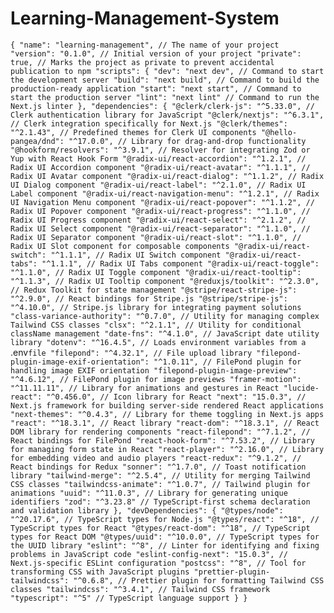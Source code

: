 # Learning-Management-System
`{
  "name": "learning-management", // The name of your project
  "version": "0.1.0", // Initial version of your project
  "private": true, // Marks the project as private to prevent accidental publication to npm
  "scripts": {
    "dev": "next dev", // Command to start the development server
    "build": "next build", // Command to build the production-ready application
    "start": "next start", // Command to start the production server
    "lint": "next lint" // Command to run the Next.js linter
  },
  "dependencies": {
    "@clerk/clerk-js": "^5.33.0", // Clerk authentication library for JavaScript
    "@clerk/nextjs": "^6.3.1", // Clerk integration specifically for Next.js
    "@clerk/themes": "^2.1.43", // Predefined themes for Clerk UI components
    "@hello-pangea/dnd": "^17.0.0", // Library for drag-and-drop functionality
    "@hookform/resolvers": "^3.9.1", // Resolver for integrating Zod or Yup with React Hook Form
    "@radix-ui/react-accordion": "^1.2.1", // Radix UI Accordion component
    "@radix-ui/react-avatar": "^1.1.1", // Radix UI Avatar component
    "@radix-ui/react-dialog": "^1.1.2", // Radix UI Dialog component
    "@radix-ui/react-label": "^2.1.0", // Radix UI Label component
    "@radix-ui/react-navigation-menu": "^1.2.1", // Radix UI Navigation Menu component
    "@radix-ui/react-popover": "^1.1.2", // Radix UI Popover component
    "@radix-ui/react-progress": "^1.1.0", // Radix UI Progress component
    "@radix-ui/react-select": "^2.1.2", // Radix UI Select component
    "@radix-ui/react-separator": "^1.1.0", // Radix UI Separator component
    "@radix-ui/react-slot": "^1.1.0", // Radix UI Slot component for composable components
    "@radix-ui/react-switch": "^1.1.1", // Radix UI Switch component
    "@radix-ui/react-tabs": "^1.1.1", // Radix UI Tabs component
    "@radix-ui/react-toggle": "^1.1.0", // Radix UI Toggle component
    "@radix-ui/react-tooltip": "^1.1.3", // Radix UI Tooltip component
    "@reduxjs/toolkit": "^2.3.0", // Redux Toolkit for state management
    "@stripe/react-stripe-js": "^2.9.0", // React bindings for Stripe.js
    "@stripe/stripe-js": "^4.10.0", // Stripe.js library for integrating payment solutions
    "class-variance-authority": "^0.7.0", // Utility for managing complex Tailwind CSS classes
    "clsx": "^2.1.1", // Utility for conditional className management
    "date-fns": "^4.1.0", // JavaScript date utility library
    "dotenv": "^16.4.5", // Loads environment variables from a `.env` file
    "filepond": "^4.32.1", // File upload library
    "filepond-plugin-image-exif-orientation": "^1.0.11", // FilePond plugin for handling image EXIF orientation
    "filepond-plugin-image-preview": "^4.6.12", // FilePond plugin for image previews
    "framer-motion": "^11.11.11", // Library for animations and gestures in React
    "lucide-react": "^0.456.0", // Icon library for React
    "next": "15.0.3", // Next.js framework for building server-side rendered React applications
    "next-themes": "^0.4.3", // Library for theme toggling in Next.js apps
    "react": "^18.3.1", // React library
    "react-dom": "^18.3.1", // React DOM library for rendering components
    "react-filepond": "^7.1.2", // React bindings for FilePond
    "react-hook-form": "^7.53.2", // Library for managing form state in React
    "react-player": "^2.16.0", // Library for embedding video and audio players
    "react-redux": "^9.1.2", // React bindings for Redux
    "sonner": "^1.7.0", // Toast notification library
    "tailwind-merge": "^2.5.4", // Utility for merging Tailwind CSS classes
    "tailwindcss-animate": "^1.0.7", // Tailwind plugin for animations
    "uuid": "^11.0.3", // Library for generating unique identifiers
    "zod": "^3.23.8" // TypeScript-first schema declaration and validation library
  },
  "devDependencies": {
    "@types/node": "^20.17.6", // TypeScript types for Node.js
    "@types/react": "^18", // TypeScript types for React
    "@types/react-dom": "^18", // TypeScript types for React DOM
    "@types/uuid": "^10.0.0", // TypeScript types for the UUID library
    "eslint": "^8", // Linter for identifying and fixing problems in JavaScript code
    "eslint-config-next": "15.0.3", // Next.js-specific ESLint configuration
    "postcss": "^8", // Tool for transforming CSS with JavaScript plugins
    "prettier-plugin-tailwindcss": "^0.6.8", // Prettier plugin for formatting Tailwind CSS classes
    "tailwindcss": "^3.4.1", // Tailwind CSS framework
    "typescript": "^5" // TypeScript language support
  }
}
`

